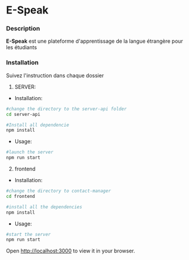# E-Speak


### Description
**E-Speak** est une plateforme d'apprentissage de la langue étrangère pour les étudiants


### Installation
Suivez l'instruction dans chaque dossier
1. SERVER:
 - Installation:
```bash
#change the directory to the server-api folder
cd server-api

#Install all dependencie
npm install
```
 - Usage:
 ```bash
#launch the server
npm run start
 ```

2. frontend
 - Installation:
```bash
#change the directory to contact-manager
cd frontend

#install all the dependencies
npm install 
```
 - Usage:
```bash
#start the server
npm run start
```
Open [http://localhost:3000](http://localhost:3000) to view it in your browser.
